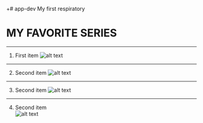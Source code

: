 
+# app-dev
My first respiratory 
# MY FAVORITE SERIES 
---------------------------
1. First item
![alt text](https://wallpapercave.com/wp/wp2167255.jpg)
---------------------------
2. Second item
![alt text](https://wallpapers.com/images/hd/vincenzo-dark-poster-3j5xr10xgajr6dy9.jpg)
---------------------------
3. Second item
![alt text](https://offcultured.com/wp-content/uploads/2020/07/Its-Okay-to-Not-Be-Okay.jpg)
---------------------------
4. Second item   
![alt text]([https://encrypted-tbn0.gstatic.com/images?q=tbn:ANd9GcTTLIRqrG6XhsI_TPGNHr8XtT0X4F6FzoMKGA&s](https://m.media-amazon.com/images/M/MV5BOGY3MTgyYjktNDE2ZC00ZjZjLTk3ZmEtNjBmMjAzMGI0ZTFmXkEyXkFqcGc@._V1_.jpg))

